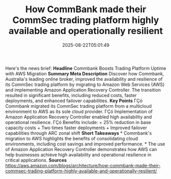 ﻿---
title: "How CommBank made their CommSec trading platform highly available and operationally resilient"
date: "2025-08-22T05:01:49"
category: "Markets"
summary: ""
slug: "how commbank made their commsec trading platform highly avai"
source_urls:
  - "https://aws.amazon.com/blogs/architecture/how-commbank-made-their-commsec-trading-platform-highly-available-and-operationally-resilient/"
seo:
  title: "How CommBank made their CommSec trading platform highly available and operationally resilient | Hash n Hedge"
  description: ""
  keywords: ["news", "markets", "brief"]
---
Here's the news brief:  **Headline** Commbank Boosts Trading Platform Uptime with AWS Migration  **Summary Meta Description** Discover how Commbank, Australia's leading online broker, improved the availability and resilience of its CommSec trading platform by migrating to Amazon Web Services (AWS) and implementing Amazon Application Recovery Controller. The transition resulted in significant benefits, including reduced costs, faster deployments, and enhanced failover capabilities.  **Key Points**  ΓÇó Commbank migrated its CommSec trading platform from a multicloud environment to AWS as its sole cloud provider. ΓÇó Implementation of Amazon Application Recovery Controller enabled high availability and operational resilience. ΓÇó Benefits include: 	+ 25% reduction in base capacity costs 	+ Two times faster deployments 	+ Improved failover capabilities through ARC zonal shift  **Short Takeaways**  * Commbank's migration to AWS highlights the benefits of consolidating cloud environments, including cost savings and improved performance. * The use of Amazon Application Recovery Controller demonstrates how AWS can help businesses achieve high availability and operational resilience in critical applications.  **Sources** https://aws.amazon.com/blogs/architecture/how-commbank-made-their-commsec-trading-platform-highly-available-and-operationally-resilient/ 
